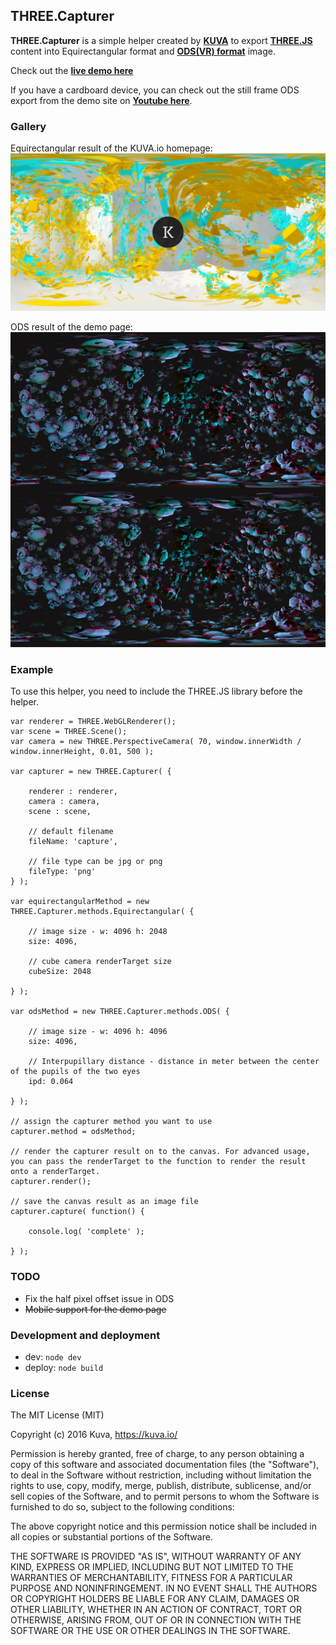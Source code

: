 ## THREE.Capturer
**THREE.Capturer** is a simple helper created by **[KUVA](https://kuva.io/)** to export **[THREE.JS](threejs.org)** content into Equirectangular format and **[ODS(VR) format](https://developers.google.com/cardboard/jump/rendering-ods-content.pdf)** image.

Check out the **[live demo here](https://kuva.io/THREE.Capturer/)**

If you have a cardboard device, you can check out the still frame ODS export from the demo site on **[Youtube here](https://www.youtube.com/watch?v=CBII29aayqc)**.

### Gallery

Equirectangular result of the KUVA.io homepage:
![](./media/equirectangular_kuva.jpg)

ODS result of the demo page:
![](./media/ods_suzanne.jpg)

### Example

To use this helper, you need to include the THREE.JS library before the helper.

    var renderer = THREE.WebGLRenderer();
    var scene = THREE.Scene();
    var camera = new THREE.PerspectiveCamera( 70, window.innerWidth / window.innerHeight, 0.01, 500 );
    
    var capturer = new THREE.Capturer( {

        renderer : renderer,
        camera : camera,
        scene : scene,

        // default filename
        fileName: 'capture',

        // file type can be jpg or png
        fileType: 'png'
    } );

    var equirectangularMethod = new THREE.Capturer.methods.Equirectangular( {

        // image size - w: 4096 h: 2048
        size: 4096,

        // cube camera renderTarget size
        cubeSize: 2048

    } );

    var odsMethod = new THREE.Capturer.methods.ODS( {

        // image size - w: 4096 h: 4096
        size: 4096,

        // Interpupillary distance - distance in meter between the center of the pupils of the two eyes
        ipd: 0.064

    } );

    // assign the capturer method you want to use
    capturer.method = odsMethod;

    // render the capturer result on to the canvas. For advanced usage, you can pass the renderTarget to the function to render the result onto a renderTarget.
    capturer.render();

    // save the canvas result as an image file
    capturer.capture( function() {

        console.log( 'complete' );

    } );



### TODO
- Fix the half pixel offset issue in ODS
- ~~Mobile support for the demo page~~

### Development and deployment
- dev: `node dev`
- deploy: `node build`

### License

The MIT License (MIT)

Copyright (c) 2016 Kuva, https://kuva.io/

Permission is hereby granted, free of charge, to any person obtaining a copy of this software and associated documentation files (the "Software"), to deal in the Software without restriction, including without limitation the rights to use, copy, modify, merge, publish, distribute, sublicense, and/or sell copies of the Software, and to permit persons to whom the Software is furnished to do so, subject to the following conditions:

The above copyright notice and this permission notice shall be included in all copies or substantial portions of the Software.

THE SOFTWARE IS PROVIDED "AS IS", WITHOUT WARRANTY OF ANY KIND, EXPRESS OR IMPLIED, INCLUDING BUT NOT LIMITED TO THE WARRANTIES OF MERCHANTABILITY, FITNESS FOR A PARTICULAR PURPOSE AND NONINFRINGEMENT. IN NO EVENT SHALL THE AUTHORS OR COPYRIGHT HOLDERS BE LIABLE FOR ANY CLAIM, DAMAGES OR OTHER LIABILITY, WHETHER IN AN ACTION OF CONTRACT, TORT OR OTHERWISE, ARISING FROM, OUT OF OR IN CONNECTION WITH THE SOFTWARE OR THE USE OR OTHER DEALINGS IN THE SOFTWARE.
